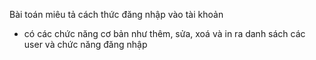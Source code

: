 Bài toán miêu tả cách thức đăng nhập vào tài khoản
- có các chức năng cơ bản như thêm, sửa, xoá và in ra danh sách các user và chức năng đăng nhập
